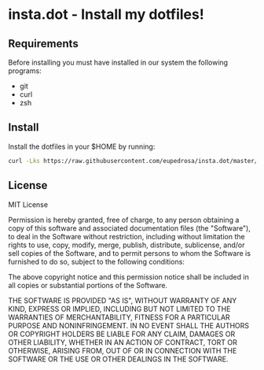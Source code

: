 insta.dot - Install my dotfiles!
================================

## Requirements
Before installing you must have installed in our system the following programs:
  * git
  * curl
  * zsh
  
## Install
Install the dotfiles in your $HOME by running:
```bash
curl -Lks https://raw.githubusercontent.com/eupedrosa/insta.dot/master/.bin/insta-dot | /bin/bash
```

## License

MIT License

Permission is hereby granted, free of charge, to any person obtaining a copy of this software and associated documentation files (the "Software"), to deal in the Software without restriction, including without limitation the rights to use, copy, modify, merge, publish, distribute, sublicense, and/or sell copies of the Software, and to permit persons to whom the Software is furnished to do so, subject to the following conditions:

The above copyright notice and this permission notice shall be included in all copies or substantial portions of the Software.

THE SOFTWARE IS PROVIDED "AS IS", WITHOUT WARRANTY OF ANY KIND, EXPRESS OR IMPLIED, INCLUDING BUT NOT LIMITED TO THE WARRANTIES OF MERCHANTABILITY, FITNESS FOR A PARTICULAR PURPOSE AND NONINFRINGEMENT. IN NO EVENT SHALL THE AUTHORS OR COPYRIGHT HOLDERS BE LIABLE FOR ANY CLAIM, DAMAGES OR OTHER LIABILITY, WHETHER IN AN ACTION OF CONTRACT, TORT OR OTHERWISE, ARISING FROM, OUT OF OR IN CONNECTION WITH THE SOFTWARE OR THE USE OR OTHER DEALINGS IN THE SOFTWARE.


